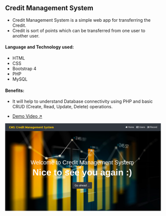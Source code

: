 ## Credit Management System

  - Credit Management System is a simple web app for transferring the Credit.
  - Credit is sort of points which can be transferred from one user to another user.

#### Language and Technology used:
  * HTML
  * CSS
  * Bootstrap 4
  * PHP
  * MySQL

#### Benefits:
  - It will help to understand Database connectivity using PHP and basic CRUD (Create, Read, Update, Delete) operations.

- [Demo Video :arrow_upper_right:](https://drive.google.com/file/d/16nbURvqq0i80I74TU358t34oROGddAV9/view?usp=sharing)

![CMS Screenshot](/Project%20Demo/CMS-img.png)


